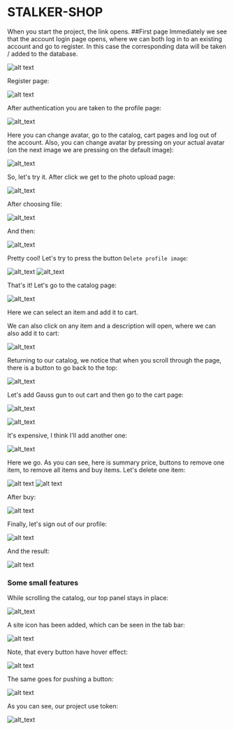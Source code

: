# STALKER-SHOP
[comment]: <> (##What technology was used in the project?)


When you start the project, the link opens.
##First page
Immediately we see that the account login page opens, where we can both log in to an existing account and go to register. 
In this case the corresponding data will be taken / added to the database.

![alt text](https://sun9-28.userapi.com/impg/CSm66jYp5ohtADBconhOYitUSoPCanpGXyXcFw/BwFpdJtSjMI.jpg?size=1899x968&quality=96&sign=f15db0e4e8522d17a6fc9e9f39949a55&type=album)

Register page: 

![alt text](https://sun9-52.userapi.com/impg/v4UaqK0aRpOXUh2WH6bhxVq1yaaczxkjihOJoQ/ID-7MfOTcZc.jpg?size=1901x968&quality=96&sign=f69afffbeac318ebf87581e09e8e8650&type=album)

After authentication you are taken to the profile page:

![alt_text](https://sun9-83.userapi.com/impg/uinZd66RhkaTFXBFAPbJnQNjfnEd28jov02fOQ/YBFXMVKZMrs.jpg?size=1897x965&quality=96&sign=f4f71e8cb3b058006281e437914705b2&type=album)

Here you can change avatar, go to the catalog, cart pages and log out of the account.
Also, you can change avatar by pressing on your actual avatar (on the next image we are pressing on the default image):

![alt_text](https://sun9-85.userapi.com/impg/RK1GtjzAbOjo7tRa99LLzbnpvYS6EoIT2j5LWQ/GEJBZOugkdk.jpg?size=1896x964&quality=96&sign=3f1ec7f67f04e0cdfb678a5485125b8f&type=album)

So, let's try it. After click we get to the photo upload page:

![alt_text](https://sun9-12.userapi.com/impg/_ZsL_T9hqK1kuffnW_t-70W1g4SHKg_YxDEj9g/p-JsvE8P1os.jpg?size=1895x961&quality=96&sign=265bb30e334ada5d7895b7213f18c402&type=album)

After choosing file: 

![alt_text](https://sun9-75.userapi.com/impg/SvLVEvWH3gsJJ_1f39l0jtQb9tkz93nCHsSz1A/V6Bd7wHk2HY.jpg?size=273x269&quality=96&sign=c74c1cc9ce3df29e8cf229b68314858b&type=album)

And then: 

![alt_text](https://sun9-8.userapi.com/impg/6i5S6apVOdHLEtBQHbcp7vg3YjQeGU6YR4cNkw/eIAkPo1oTtA.jpg?size=1888x963&quality=96&sign=15bc15e502a5c133d771371fdfa5181f&type=album)

Pretty cool! Let's try to press the button `Delete profile image`:

![alt_text](https://sun9-53.userapi.com/impg/zeue6CThP3EdIIlccC-jJNb-N7Kktu8XotS_Rw/tILZ1ivrKuo.jpg?size=202x191&quality=96&sign=d699ec2d545ec8931aff5a68c9fe51f6&type=album)
![alt_text](https://sun9-24.userapi.com/impg/laqtZRR6I1zHCE35vlPnBy_fI14825DDLkxL6A/KmVhKwpdvP8.jpg?size=1887x964&quality=96&sign=0748729b91ce9906706075067559a06c&type=album)

That's it! Let's go to the catalog page:

![alt_text](https://sun9-72.userapi.com/impg/oxsLIEXnGR1uwd1vVcfXRd7gwsV34ERWGQDryw/zC5yVWNSFnI.jpg?size=1890x963&quality=96&sign=50741b80e569ffac919e788337cd1a90&type=album)

Here we can select an item and add it to cart.

We can also click on any item and a description will open, where we can also add it to cart:

![alt_text](https://sun9-58.userapi.com/impg/TEdNJCbugwM4JWCtXEEQ0ZvrThaGG_S1OjkGLA/43N09ukq_T0.jpg?size=1891x967&quality=96&sign=c59504303fe2d47cf6c58299cca8ea28&type=album)

Returning to our catalog, we notice that when you scroll through the page, there is a button to go back to the top:

![alt_text](https://sun9-19.userapi.com/impg/oqjgIKNGf7zfMeH32BJMf0GCPAWJsZOp1roEjQ/8zhV09uNdYs.jpg?size=621x267&quality=96&sign=ae0491f55ad447aa3038e16ca43d8b6d&type=album)

Let's add Gauss gun to out cart and then go to the cart page:

![alt_text](https://sun9-15.userapi.com/impg/8VJqFkk7d5l26Rc9NEbZTrOtRSIklBRoHlOYKg/SgUT6VJQAOc.jpg?size=437x183&quality=96&sign=4e245a7659ca174210e14dc8ae8672b9&type=album)

![alt_text](https://sun9-4.userapi.com/impg/2LtXNJonkYsAZWMdTwYM-ckO7Yvk5Tym6o915Q/Bcqseu_lbWE.jpg?size=1892x961&quality=96&sign=e49af2b5171d0abcf406ec9030ec4591&type=album)

It's expensive, I think I'll add another one:

![alt_text](https://sun9-6.userapi.com/impg/aTpMR3-nj5Wp8fyL22LVdyd9I5gDjx5P28cvxQ/dUCnujUuyQw.jpg?size=1896x969&quality=96&sign=06564945153bea8f87de211b2f32d1e6&type=album)

Here we go. As you can see, here is summary price, buttons to remove one item, to remove all items and buy items.
Let's delete one item:

![alt text](https://sun9-77.userapi.com/impg/2wBRoUiH9Hd4fwt6l-u2-CrsCQ-0eLXTJQ4_Mg/SKBz6E7T5Mg.jpg?size=1303x128&quality=96&sign=d3c7d5de2761e1c8713326409128cdff&type=album)
![alt text](https://sun9-86.userapi.com/impg/Tw4VrJVrMhhsvZjxxvEgXFO81aKk3D6polJcPA/HPlVl4C5oQA.jpg?size=1890x963&quality=96&sign=9da4e5dfacc4cfcea5c8fcad46d3cbff&type=album)

After buy: 

![alt text](https://sun9-80.userapi.com/impg/UQ_Ao_1UjVDzK6fPDxqr5yYOWjwx9uGOvntu6g/5czUqjLSmt8.jpg?size=1893x546&quality=96&sign=26c7ebdca0765b2b307d65a2372426d0&type=album)

Finally, let's sign out of our profile:

![alt text](https://sun9-72.userapi.com/impg/aUcg97n4w4gbgcOKWGHRCfRJMDHgIf0I1edUiQ/RdFtM9GjDCQ.jpg?size=1350x322&quality=96&sign=aaa0f2290ed35dbcddab86305a9ecc35&type=album)

And the result: 

![alt text](https://sun9-30.userapi.com/impg/s7UukMNxpxjY542eMNBNdEuqyENvThy8Fm2Xng/I2_U17kKliQ.jpg?size=1895x807&quality=96&sign=0dc6e949e2b2925711d9cc87ea622de4&type=album)



### Some small features

While scrolling the catalog, our top panel stays in place:

![alt_text](https://sun9-11.userapi.com/impg/VdrykRdTo7qal25sluXUwsgxCuz7TWNw1Vdc3w/6S2rnxOg-J0.jpg?size=1887x963&quality=96&sign=f1f7d36f784eab0dca82af2cf0add370&type=album)

A site icon has been added, which can be seen in the tab bar:

![alt text](https://sun9-77.userapi.com/impg/Rn5Sdi7jJlYpVoUuANuyq6mt9tCbr8HM4kdTDQ/ZcgkAAJZ-EE.jpg?size=248x42&quality=96&sign=a14ee0f7be744f966498bd4c490823ce&type=album)

Note, that every button have hover effect:

![alt text](https://sun9-9.userapi.com/impg/gAK4UkriDJ5HXQeOXIlW-FeE25Jbjl1WlHjQTg/UixH0U-M8vo.jpg?size=207x129&quality=96&sign=c39cc4b95de88fa0bbdf04a97051fdfe&type=album)

The same goes for pushing a button:

![alt text](https://sun9-48.userapi.com/impg/oqWq4FroJY7cxJHJibpkmpM-G-wUtkOYZwPx9A/WCWjvW2S7d4.jpg?size=193x132&quality=96&sign=f74e4738df02e755f4f95629704a7b0b&type=album)

As you can see, our project use token:

![alt_text](https://sun9-79.userapi.com/impg/wkoALdKKabqBW3IpiFk7aVsglZ83yun1z6O0Zg/pkwZQ0HqLDw.jpg?size=661x134&quality=96&sign=641d429762a501add60a04eeddde935e&type=album)
